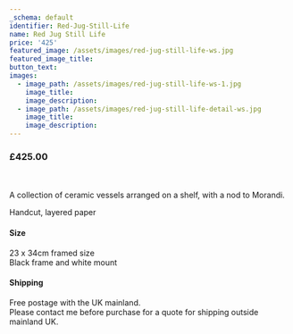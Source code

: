 ```yaml
---
_schema: default
identifier: Red-Jug-Still-Life
name: Red Jug Still Life
price: '425'
featured_image: /assets/images/red-jug-still-life-ws.jpg
featured_image_title:
button_text:
images:
  - image_path: /assets/images/red-jug-still-life-ws-1.jpg
    image_title:
    image_description:
  - image_path: /assets/images/red-jug-still-life-detail-ws.jpg
    image_title:
    image_description:
---
```

### **£425.00**

<br><br>A collection of ceramic vessels arranged on a shelf, with a nod to Morandi.

Handcut, layered paper

#### Size

23 x 34cm framed size<br>Black frame and white mount

#### Shipping

Free postage with the UK mainland.<br>Please contact me before purchase for a quote for shipping outside mainland UK.